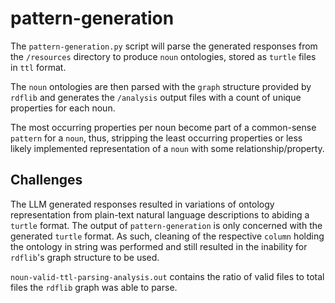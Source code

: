 # pattern-generation
The `pattern-generation.py` script will parse the generated responses from the `/resources` directory to produce `noun` ontologies, stored as `turtle` files in `ttl` format.

The `noun` ontologies are then parsed with the `graph` structure provided by `rdflib` and generates the `/analysis` output files with a count of unique properties for each noun.

The most occurring properties per noun become part of a common-sense `pattern` for a `noun`, thus, stripping the least occurring properties or less likely implemented representation of a `noun` with some relationship/property.

## Challenges
The LLM generated responses resulted in variations of ontology representation from plain-text natural language descriptions to abiding a `turtle` format. The output of `pattern-generation` is only concerned with the generated `turtle` format.  As such, cleaning of the respective `column` holding the ontology in string was performed and still resulted in the inability for `rdflib`'s graph structure to be used.

`noun-valid-ttl-parsing-analysis.out` contains the ratio of valid files to total files the `rdflib` graph was able to parse.